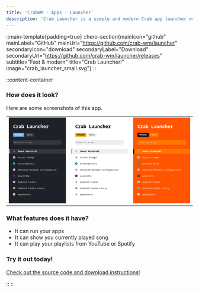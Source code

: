 ```yaml
---
title: 'CrabWM - Apps - Launcher'
description: 'Crab Launcher is a simple and modern Crab app launcher written in Rust programming language.'
---
```


::main-template{padding=true}
::hero-section{mainIcon="github" mainLabel="GitHub" mainUrl="https://github.com/crab-wm/launcher" secondaryIcon="download" secondaryLabel="Download" secondaryUrl="https://github.com/crab-wm/launcher/releases" subtitle="Fast & modern" title="Crab Launcher!" image="crab_launcher_small.svg"}
::

::content-container
### How does it look?
Here are some screenshots of this app.

|                                                                                                                      |                                                                                                                      |                                                                                                                      |
|:--------------------------------------------------------------------------------------------------------------------:|:--------------------------------------------------------------------------------------------------------------------:|:--------------------------------------------------------------------------------------------------------------------:|
| ![Screenshot 1](https://raw.githubusercontent.com/crab-wm/launcher/main/.github/assets/screenshots/screenshot_3.png) | ![Screenshot 2](https://raw.githubusercontent.com/crab-wm/launcher/main/.github/assets/screenshots/screenshot_2.png) | ![Screenshot 3](https://raw.githubusercontent.com/crab-wm/launcher/main/.github/assets/screenshots/screenshot_1.png) |

### What features does it have?
- It can run your apps
- It can show you currently played song
- It can play your playlists from YouTube or Spotify

### Try it out today!
[Check out the source code and download instructions!](https://github.com/crab-wm/launcher)

::
::